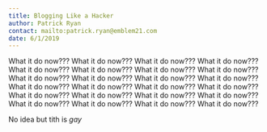 ```yaml
---
title: Blogging Like a Hacker
author: Patrick Ryan
contact: mailto:patrick.ryan@emblem21.com
date: 6/1/2019
---
```

What it do now??? What it do now??? What it do now??? What it do now??? What it do now??? What it do now??? What it do now??? What it do now??? What it do now??? What it do now??? What it do now??? What it do now??? What it do now??? What it do now??? What it do now??? What it do now??? What it do now??? What it do now??? What it do now??? What it do now??? What it do now??? What it do now??? What it do now??? What it do now??? 

No idea but tith is *gay*